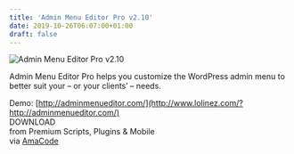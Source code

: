 ```yaml
---
title: 'Admin Menu Editor Pro v2.10'
date: 2019-10-26T06:07:00+01:00
draft: false
---
```


![Admin Menu Editor Pro v2.10](https://www.codelist.cc/uploads/posts/2018-02/1518932155_admin-menu-editor-pro.jpg "Admin Menu Editor Pro v2.10")  
  
Admin Menu Editor Pro helps you customize the WordPress admin menu to better suit your – or your clients’ – needs.  
  
Demo: [http://adminmenueditor.com/](http://www.lolinez.com/?http://adminmenueditor.com/)  
DOWNLOAD  
from Premium Scripts, Plugins & Mobile  
via [AmaCode](https://amazcode.ooo)